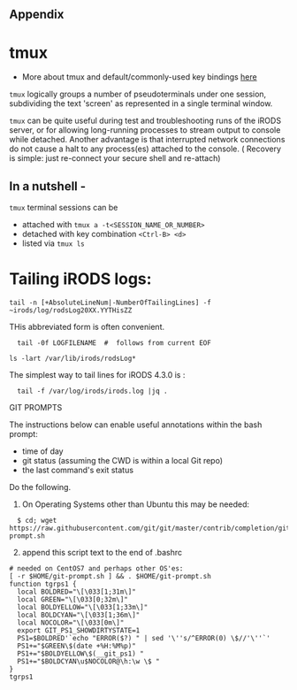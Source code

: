 ## Appendix

# tmux

  - More about tmux and default/commonly-used key bindings [here](./tmux.md)

`tmux` logically groups a number of pseudoterminals under one session, subdividing the
text 'screen' as represented in a single terminal window.

`tmux` can be quite useful during test and troubleshooting runs of the iRODS server,
or for allowing long-running processes to stream output to console while detached.
Another advantage is that interrupted network connections do not cause a halt to
any process(es) attached to the console. ( Recovery is simple: just re-connect your
secure shell and re-attach)

## In a nutshell -


`tmux` terminal  sessions can be

  * attached with `tmux a -t<SESSION_NAME_OR_NUMBER>`
  * detached with key combination `<Ctrl-B> <d>`
  * listed via `tmux ls`




# Tailing iRODS logs:

```
tail -n [+AbsoluteLineNum|-NumberOfTailingLines] -f ~irods/log/rodsLog20XX.YYTHisZZ
```


THis abbreviated form is often convenient.
```
  tail -0f LOGFILENAME  #  follows from current EOF
```

```
ls -lart /var/lib/irods/rodsLog*
```

The simplest way to tail lines for iRODS 4.3.0 is :
```
  tail -f /var/log/irods/irods.log |jq .
```



GIT PROMPTS

The instructions below can enable useful annotations within the bash prompt:

  - time of day
  - git status (assuming the CWD is within a local Git repo)
  - the last command's exit status

Do the following.

  1. On Operating Systems other than Ubuntu this may be needed:
```
  $ cd; wget https://raw.githubusercontent.com/git/git/master/contrib/completion/git-prompt.sh
```
  2. append this script text to the end of .bashrc
```
# needed on CentOS7 and perhaps other OS'es:
[ -r $HOME/git-prompt.sh ] && . $HOME/git-prompt.sh
function tgrps1 {
  local BOLDRED="\[\033[1;31m\]"
  local GREEN="\[\033[0;32m\]"
  local BOLDYELLOW="\[\033[1;33m\]"
  local BOLDCYAN="\[\033[1;36m\]"
  local NOCOLOR="\[\033[0m\]"
  export GIT_PS1_SHOWDIRTYSTATE=1
  PS1=$BOLDRED'`echo "ERROR($?) " | sed '\''s/^ERROR(0) \$//'\''`'
  PS1+="$GREEN\$(date +%H:%M%p)"
  PS1+="$BOLDYELLOW\$(__git_ps1) "
  PS1+="$BOLDCYAN\u$NOCOLOR@\h:\w \$ "
}
tgrps1

```
